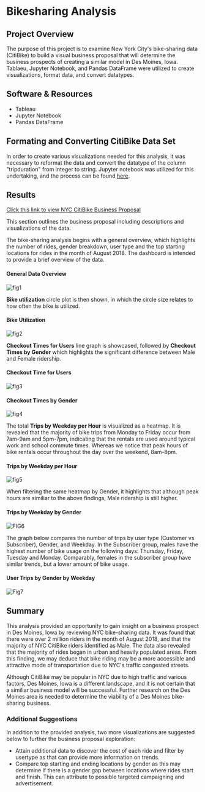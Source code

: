 # Bikesharing Analysis

## Project Overview
The purpose of this project is to examine New York City's bike-sharing data (CitiBike) to build a visual business proposal that will determine the business prospects of creating a similar model in Des Moines, Iowa.  Tablaeu, Jupyter Notebook, and Pandas DataFrame were utilized to create visualizations, format data, and convert datatypes.

## Software & Resources
- Tableau
- Jupyter Notebook
- Pandas DataFrame

## Formating and Converting CitiBike Data Set
In order to create various visualizations needed for this analysis, it was necessary to reformat the data and convert the datatype of the column "tripduration" from integer to string.  Jupyter notebook was utilized for this undertaking, and the process can be found [here](https://github.com/retroxsky06/bikesharing/blob/main/NYC_CitiBike_Challenge.ipynb).

## Results 

[Click this link to view NYC CitiBike Business Proposal](https://public.tableau.com/app/profile/vanessa.aczon/viz/BikesharingAnalysis_16326408649250/CitiBikeAnalysis?publish=yes)

This section outlines the business proposal including descriptions and  visualizations of the data. 

The bike-sharing analysis begins with a general overview, which highlights the number of rides, gender breakdown, user type and the top starting locations for rides in the month of August 2018.  The dashboard is intended to provide a brief overview of the data.
#### General Data Overview
![fig1](https://github.com/retroxsky06/bikesharing/blob/main/Images/Overview.png)

**Bike utilization** circle plot is then shown, in which the circle size relates to how often the bike is utilized. 
#### Bike Utilization
![fig2](https://github.com/retroxsky06/bikesharing/blob/main/Images/Bike%20Utilization.png)

**Checkout Times for Users** line graph is showcased, followed by **Checkout Times by Gender** which highlights the significant difference between Male and Female ridership.
#### Checkout Time for Users
![fig3](https://github.com/retroxsky06/bikesharing/blob/main/Images/Checkout%20Times.png)

#### Checkout Times by Gender
![fig4](https://github.com/retroxsky06/bikesharing/blob/main/Images/Checkout%20by%20Gender.png)

The total **Trips by Weekday per Hour** is visualized as a heatmap. It is revealed that the majority of bike trips from Monday to Friday occur from 7am-9am and 5pm-7pm, indicating that the rentals are used around typical work and school commute times.  Whereas we notice that peak hours of bike rentals occur throughout the day over the weekend, 8am-8pm. 
#### Trips by Weekday per Hour
![fig5](https://github.com/retroxsky06/bikesharing/blob/main/Images/Heatmap.png)

When filtering the same heatmap by Gender, it highlights that although peak hours are similiar to the above findings, Male ridership is still higher.
#### Trips by Weekday by Gender
![FIG6](https://github.com/retroxsky06/bikesharing/blob/main/Images/Trips%20by%20Gender:Hour.png)

The graph below compares the number of trips by user type (Customer vs Subscriber), Gender, and Weekday.  In the Subscriber group, males have the highest number of bike usage on the following days: Thursday, Friday, Tuesday and Monday.  Comparably, females in the subscriber group have similar trends, but a lower amount of bike usage.  
#### User Trips by Gender by Weekday
![Fig7](https://github.com/retroxsky06/bikesharing/blob/main/Images/Trips%20by%20Gender:Weekday.png)

## Summary
This analysis provided an opportunity to gain insight on a business prospect in Des Moines, Iowa by reviewing NYC bike-sharing data.  It was found that there were over 2 million riders in the month of August 2018, and that the majority of NYC CitiBike riders identified as Male. The data also revealed that the majority of rides began in urban and heavily populated areas. From this finding, we may deduce that bike riding may be a more accessible and attractive mode of transportation due to NYC's traffic congested streets. 

Although CitiBike may be popular in NYC due to high traffic and various factors, Des Moines, Iowa is a different landscape, and it is not certain that a similiar business model will be successful. Further research on the Des Moines area is needed to determine the viability of a Des Moines bike-sharing business.

### Additional Suggestions
In addition to the provided analysis, two more visualizations are suggested below to further the business proposal exploration: 
- Attain additional data to discover the cost of each ride and filter by usertype as that can provide more information on trends. 
- Compare top starting and ending locations by gender as this may determine if there is a gender gap between locations where rides start and finish.  This can attribute to possible targeted campaigning and advertisement.  




